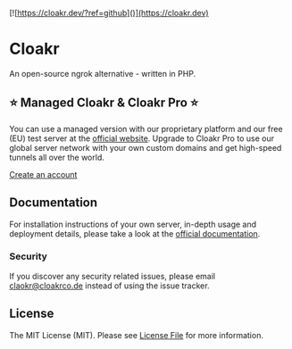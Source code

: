 [![https://cloakr.dev/?ref=github]()](https://cloakr.dev)

# Cloakr

An open-source ngrok alternative - written in PHP.

## ⭐️ Managed Cloakr & Cloakr Pro ⭐️

You can use a managed version with our proprietary platform and our free (EU) test server at the [official website](https://cloakr.dev). Upgrade to Cloakr Pro to use our global server network with your own custom domains and get high-speed tunnels all over the world.

[Create an account](https://cloakr.dev)

## Documentation

For installation instructions of your own server, in-depth usage and deployment details, please take a look at the [official documentation](https://www.cloakr.dev/docs/introduction.html).

### Security

If you discover any security related issues, please email claokr@cloakrco.de instead of using the issue tracker.

## License

The MIT License (MIT). Please see [License File](LICENSE.md) for more information.

